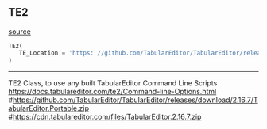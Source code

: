 #


## TE2
[source](https://github.com/Curts0/PyTabular\blob\master\pytabular/pytabular.py\#L400)
```python 
TE2(
   TE_Location = 'https: //github.com/TabularEditor/TabularEditor/releases/download/2.16.7/TabularEditor.Portable.zip'
)
```


---
TE2 Class, to use any built TabularEditor Command Line Scripts
https://docs.tabulareditor.com/te2/Command-line-Options.html
#https://github.com/TabularEditor/TabularEditor/releases/download/2.16.7/TabularEditor.Portable.zip
#https://cdn.tabulareditor.com/files/TabularEditor.2.16.7.zip
